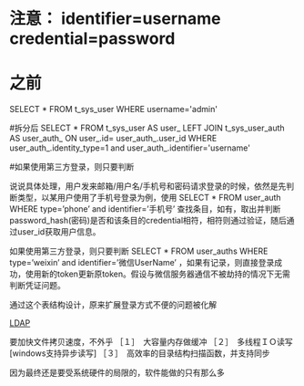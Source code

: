 # 注意：  identifier=username        credential=password

# 之前
SELECT * FROM t_sys_user  WHERE username='admin'

#拆分后
SELECT * FROM t_sys_user AS user_
LEFT JOIN t_sys_user_auth    AS user_auth_ ON  user_.id= user_auth_.user_id
WHERE user_auth_.identity_type=1 and user_auth_.identifier='username'


#如果使用第三方登录，则只要判断

说说具体处理，用户发来邮箱/用户名/手机号和密码请求登录的时候，依然是先判断类型，以某用户使用了手机号登录为例，使用
SELECT * FROM user_auth WHERE type=’phone’ and identifier=’手机号’ 查找条目，如有，取出并判断password_hash(密码)是否和该条目的credential相符，相符则通过验证，随后通过user_id获取用户信息。

如果使用第三方登录，则只要判断 SELECT * FROM user_auths WHERE type=’weixin’ and identifier=’微信UserName’ ，如果有记录，则直接登录成功，使用新的token更新原token。假设与微信服务器通信不被劫持的情况下无需判断凭证问题。

通过这个表结构设计，原来扩展登录方式不便的问题被化解



[LDAP](https://www.cnblogs.com/wilburxu/p/9174353.html)


要加快文件拷贝速度，不外乎
［１］　大容量内存做缓冲
［２］　多线程ＩＯ读写 [windows支持异步读写]
［３］　高效率的目录结构扫描函数，并支持同步

因为最终还是要受系统硬件的局限的，软件能做的只有那么多

